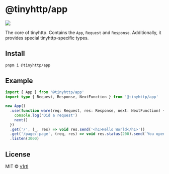 # @tinyhttp/app

![](https://tinyhttp.v1rtl.site/cover.jpg)

The core of tinyhttp. Contains the `App`, `Request` and `Response`. Additionally, it provides special tinyhttp-specific types.

## Install

```sh
pnpm i @tinyhttp/app
```

## Example

```ts
import { App } from '@tinyhttp/app'
import type { Request, Response, NextFunction } from '@tinyhttp/app'

new App()
  .use(function ware(req: Request, res: Response, next: NextFunction) {
    console.log('Did a request')
    next()
  })
  .get('/', (_, res) => void res.send('<h1>Hello World</h1>'))
  .get('/page/:page', (req, res) => void res.status(200).send(`You opened ${req.params.page}`))
  .listen(3000)
```

## License

MIT © [v1rtl](https://v1rtl.site)
